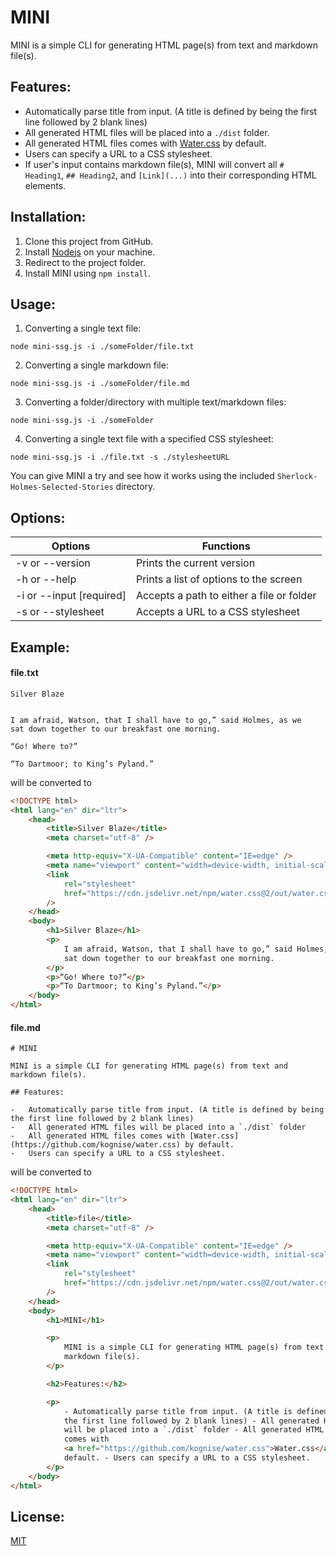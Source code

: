 # MINI

MINI is a simple CLI for generating HTML page(s) from text and markdown file(s).

## Features:

-   Automatically parse title from input. (A title is defined by being the first line followed by 2 blank lines)
-   All generated HTML files will be placed into a `./dist` folder.
-   All generated HTML files comes with [Water.css](https://github.com/kognise/water.css) by default.
-   Users can specify a URL to a CSS stylesheet.
-   If user's input contains markdown file(s), MINI will convert all `# Heading1`, `## Heading2`, and `[Link](...)` into their corresponding HTML elements.

## Installation:

1. Clone this project from GitHub.
2. Install [Nodejs](https://nodejs.org/en/) on your machine.
3. Redirect to the project folder.
4. Install MINI using `npm install`.

## Usage:

1. Converting a single text file:

```
node mini-ssg.js -i ./someFolder/file.txt
```

2. Converting a single markdown file:

```
node mini-ssg.js -i ./someFolder/file.md
```

3. Converting a folder/directory with multiple text/markdown files:

```
node mini-ssg.js -i ./someFolder
```

4. Converting a single text file with a specified CSS stylesheet:

```
node mini-ssg.js -i ./file.txt -s ./stylesheetURL
```

You can give MINI a try and see how it works using the included `Sherlock-Holmes-Selected-Stories` directory.

## Options:

| Options                  | Functions                                 |
| ------------------------ | ----------------------------------------- |
| -v or --version          | Prints the current version                |
| -h or --help             | Prints a list of options to the screen    |
| -i or --input [required] | Accepts a path to either a file or folder |
| -s or --stylesheet       | Accepts a URL to a CSS stylesheet         |

## Example:

#### file.txt

```
Silver Blaze


I am afraid, Watson, that I shall have to go,” said Holmes, as we
sat down together to our breakfast one morning.

“Go! Where to?”

“To Dartmoor; to King’s Pyland.”
```

will be converted to

```html
<!DOCTYPE html>
<html lang="en" dir="ltr">
    <head>
        <title>Silver Blaze</title>
        <meta charset="utf-8" />

        <meta http-equiv="X-UA-Compatible" content="IE=edge" />
        <meta name="viewport" content="width=device-width, initial-scale=1.0" />
        <link
            rel="stylesheet"
            href="https://cdn.jsdelivr.net/npm/water.css@2/out/water.css"
        />
    </head>
    <body>
        <h1>Silver Blaze</h1>
        <p>
            I am afraid, Watson, that I shall have to go,” said Holmes, as we
            sat down together to our breakfast one morning.
        </p>
        <p>“Go! Where to?”</p>
        <p>“To Dartmoor; to King’s Pyland.”</p>
    </body>
</html>
```

#### file.md

```
# MINI

MINI is a simple CLI for generating HTML page(s) from text and markdown file(s).

## Features:

-   Automatically parse title from input. (A title is defined by being the first line followed by 2 blank lines)
-   All generated HTML files will be placed into a `./dist` folder
-   All generated HTML files comes with [Water.css](https://github.com/kognise/water.css) by default.
-   Users can specify a URL to a CSS stylesheet.
```

will be converted to

```html
<!DOCTYPE html>
<html lang="en" dir="ltr">
    <head>
        <title>file</title>
        <meta charset="utf-8" />

        <meta http-equiv="X-UA-Compatible" content="IE=edge" />
        <meta name="viewport" content="width=device-width, initial-scale=1.0" />
        <link
            rel="stylesheet"
            href="https://cdn.jsdelivr.net/npm/water.css@2/out/water.css"
        />
    </head>
    <body>
        <h1>MINI</h1>

        <p>
            MINI is a simple CLI for generating HTML page(s) from text and
            markdown file(s).
        </p>

        <h2>Features:</h2>

        <p>
            - Automatically parse title from input. (A title is defined by being
            the first line followed by 2 blank lines) - All generated HTML files
            will be placed into a `./dist` folder - All generated HTML files
            comes with
            <a href="https://github.com/kognise/water.css">Water.css</a> by
            default. - Users can specify a URL to a CSS stylesheet.
        </p>
    </body>
</html>
```

## License:

[MIT](https://choosealicense.com/licenses/mit/)
